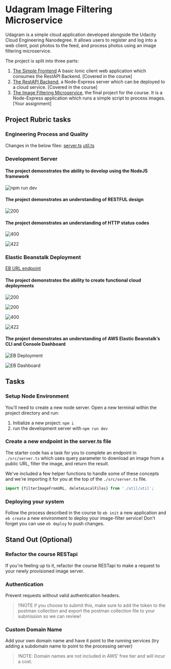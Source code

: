 # Udagram Image Filtering Microservice

Udagram is a simple cloud application developed alongside the Udacity Cloud Engineering Nanodegree. It allows users to register and log into a web client, post photos to the feed, and process photos using an image filtering microservice.

The project is split into three parts:
1. [The Simple Frontend](https://github.com/vmonrabal/udagram-frontend/tree/master)
A basic Ionic client web application which consumes the RestAPI Backend. [Covered in the course]
2. [The RestAPI Backend](https://github.com/vmonrabal/udacity-c2-restapi/tree/master), a Node-Express server which can be deployed to a cloud service. [Covered in the course]
3. [The Image Filtering Microservice](https://github.com/vmonrabal/image-filter-starter-code/tree/master), the final project for the course. It is a Node-Express application which runs a simple script to process images. [Your assignment]

## Project Rubric tasks
### Engineering Process and Quality

Changes in the below files:
[server.ts](https://github.com/vmonrabal/image-filter-starter-code/blob/master/src/server.ts)
[util.ts](https://github.com/vmonrabal/image-filter-starter-code/blob/master/src/util/util.ts)

### Development Server
#### The project demonstrates the ability to develop using the NodeJS framework
![npm run dev](https://raw.githubusercontent.com/vmonrabal/image-filter-starter-code/master/deployment_screenshots/npm_run_dev.png)

#### The project demonstrates an understanding of RESTFUL design
![200](https://raw.githubusercontent.com/vmonrabal/image-filter-starter-code/master/deployment_screenshots/localhost_200-OK.png)

#### The project demonstrates an understanding of HTTP status codes
![400](https://raw.githubusercontent.com/vmonrabal/image-filter-starter-code/master/deployment_screenshots/localhost_400-BAD-REQUEST.png)

![422](https://raw.githubusercontent.com/vmonrabal/image-filter-starter-code/master/deployment_screenshots/localhost_422-UNPROCESSABLE.png)

### Elastic Beanstalk Deployment
[EB URL endpoint](http://image-filter-app-dev.eu-central-1.elasticbeanstalk.com/filteredimage?image_url=https://upload.wikimedia.org/wikipedia/commons/b/bd/Golden_tabby_and_white_kitten_n01.jpg)

#### The project demonstrates the ability to create functional cloud deployments
![200](https://raw.githubusercontent.com/vmonrabal/image-filter-starter-code/master/deployment_screenshots/EB_200-OK.png)

![200](https://raw.githubusercontent.com/vmonrabal/image-filter-starter-code/master/deployment_screenshots/EB-Rubric_image_200-OK.png)

![400](https://raw.githubusercontent.com/vmonrabal/image-filter-starter-code/master/deployment_screenshots/EB_400-BAD-REQUEST.png)

![422](https://raw.githubusercontent.com/vmonrabal/image-filter-starter-code/master/deployment_screenshots/EB_422-UNPROCESSABLE.png)


#### The project demonstrates an understanding of AWS Elastic Beanstalk’s CLI and Console Dashboard

![EB Deployment](https://raw.githubusercontent.com/vmonrabal/image-filter-starter-code/master/deployment_screenshots/EB_deployment.png)

![EB Dashboard](https://raw.githubusercontent.com/vmonrabal/image-filter-starter-code/master/deployment_screenshots/EB_environment.png)

## Tasks

### Setup Node Environment

You'll need to create a new node server. Open a new terminal within the project directory and run:

1. Initialize a new project: `npm i`
2. run the development server with `npm run dev`

### Create a new endpoint in the server.ts file

The starter code has a task for you to complete an endpoint in `./src/server.ts` which uses query parameter to download an image from a public URL, filter the image, and return the result.

We've included a few helper functions to handle some of these concepts and we're importing it for you at the top of the `./src/server.ts`  file.

```typescript
import {filterImageFromURL, deleteLocalFiles} from './util/util';
```

### Deploying your system

Follow the process described in the course to `eb init` a new application and `eb create` a new environment to deploy your image-filter service! Don't forget you can use `eb deploy` to push changes.

## Stand Out (Optional)

### Refactor the course RESTapi

If you're feeling up to it, refactor the course RESTapi to make a request to your newly provisioned image server.

### Authentication

Prevent requests without valid authentication headers.
> !!NOTE if you choose to submit this, make sure to add the token to the postman collection and export the postman collection file to your submission so we can review!

### Custom Domain Name

Add your own domain name and have it point to the running services (try adding a subdomain name to point to the processing server)
> !NOTE: Domain names are not included in AWS’ free tier and will incur a cost.
